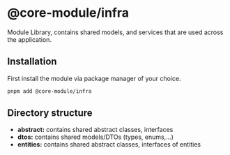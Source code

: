 # @core-module/infra

Module Library, contains shared models, and services that are used across the application.

## Installation

First install the module via package manager of your choice.

```bash
pnpm add @core-module/infra
```

## Directory structure

- **abstract:** contains shared abstract classes, interfaces
- **dtos:** contains shared models/DTOs (types, enums,...)
- **entities:** contains shared abstract classes, interfaces of entities

